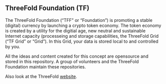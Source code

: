 ## ThreeFold Foundation (TF)

The ThreeFold Foundation (“TFF” or “Foundation”) is promoting a stable (digital) currency by launching a crypto token economy.  The token economy is created by a utility for the digitial age,  new neutral and sustainable Internet capacity (processeing and storage capabilities, the ThreeFold Grid (“TF Grid” or “Grid”). In this Grid, your data is stored local to and
controlled by you.


All the ideas and content created for this concept are opensource and stored in this repository.
A group of volunteers and the ThreeFold Foundation maintain these repositories.

Also look at the ThreeFold [website](https://threefoldtoken.com/).
